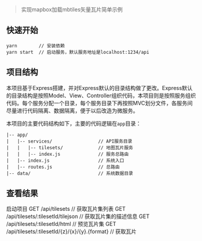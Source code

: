 > 实现mapbox加载mbtiles矢量瓦片简单示例

## 快速开始
```
yarn        // 安装依赖
yarn start  // 启动服务，默认服务地址是localhost:1234/api
```

## 项目结构

本项目基于Express搭建，并对Express默认的目录结构做了更改。Express默认的目录结构是按照Model、View、Controller组织代码，本项目则是按照服务组织代码。每个服务分配一个目录，每个服务目录下再按照MVC划分文件，各服务间尽量进行代码隔离、数据隔离，便于以后改造为微服务。

本项目的主要代码结构如下，主要的代码逻辑在`app`目录：

```
|-- app/
|   |-- services/                 // API服务目录
|   |   |-- tilesets/             // 地图瓦片服务
|   |   |-- index.js              // 服务总路由
|   |-- index.js                  // 系统入口
|   |-- routes.js                 // 总路由
|-- data/                         // 系统数据目录
```
## 查看结果
启动项目 
GET /api/tilesets                                 // 获取瓦片集列表
GET /api/tilesets/:tilesetId/tilejson             // 获取瓦片集的描述信息
GET /api/tilesets/:tilesetId/html                 // 预览瓦片集
GET /api/tilesets/:tilesetId/{z}/{x}/{y}.{format} // 获取瓦片